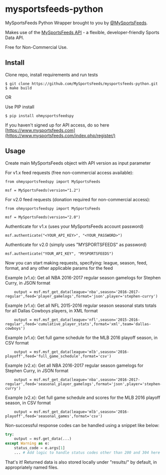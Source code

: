 # mysportsfeeds-python

MySportsFeeds Python Wrapper brought to you by [@MySportsFeeds](https://twitter.com/MySportsFeeds).

Makes use of the [MySportsFeeds API](https://www.mysportsfeeds.com) - a flexible, developer-friendly Sports Data API.

Free for Non-Commercial Use.

## Install

Clone repo, install requirements and run tests
    
    $ git clone https://github.com/MySportsFeeds/mysportsfeeds-python.git
    $ make build

OR

Use PIP install
    
    $ pip install ohmysportsfeedspy

If you haven't signed up for API access, do so here [https://www.mysportsfeeds.com](https://www.mysportsfeeds.com/index.php/register/)

## Usage

Create main MySportsFeeds object with API version as input parameter

For v1.x feed requests (free non-commercial access available):

    from ohmysportsfeedspy import MySportsFeeds

    msf = MySportsFeeds(version="1.2")

For v2.0 feed requests (donation required for non-commercial access):

    from ohmysportsfeedspy import MySportsFeeds

    msf = MySportsFeeds(version="2.0")


Authenticate for v1.x (uses your MySportsFeeds account password)

    msf.authenticate("<YOUR_API_KEY>", "<YOUR_PASSWORD>")

Authenticate for v2.0 (simply uses "MYSPORTSFEEDS" as password)

    msf.authenticate("YOUR_API_KEY", "MYSPORTSFEEDS")


Now you can start making requests, specifying: league, season, feed, format, and any other applicable params for the feed

Example (v1.x): Get all NBA 2016-2017 regular season gamelogs for Stephen Curry, in JSON format

```
    output = msf.msf_get_data(league='nba',season='2016-2017-regular',feed='player_gamelogs',format='json',player='stephen-curry')
```

Example (v1.x): Get all NFL 2015-2016 regular season seasonal stats totals for all Dallas Cowboys players, in XML format

```
    output = msf.msf_get_data(league='nfl',season='2015-2016-regular',feed='cumulative_player_stats',format='xml',team='dallas-cowboys')
```

Example (v1.x): Get full game schedule for the MLB 2016 playoff season, in CSV format

```
    output = msf.msf_get_data(league='mlb',season='2016-playoff',feed='full_game_schedule',format='csv')
```

Example (v2.x): Get all NBA 2016-2017 regular season gamelogs for Stephen Curry, in JSON format

```
    output = msf.msf_get_data(league='nba',season='2016-2017-regular',feed='seasonal_player_gamelogs',format='json',player='stephen-curry')
```

Example (v2.x): Get full game schedule and scores for the MLB 2016 playoff season, in CSV format

```
    output = msf.msf_get_data(league='mlb',season='2016-playoff',feed='seasonal_games',format='csv')
```

Non-successful response codes can be handled using a snippet like below:

```python
try:
    output = msf.get_data(...)
except Warning as e:
    status_code = e.args[1]
    ... # Add logic to handle status codes other than 200 and 304 here
```

That's it!  Returned data is also stored locally under "results/" by default, in appropriately named files.
